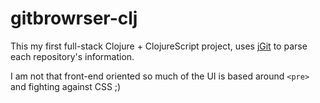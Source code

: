 # gitbrowrser-clj

This my first full-stack Clojure + ClojureScript project, uses [jGit](https://www.eclipse.org/jgit/)
to parse each repository's information.

I am not that front-end oriented so much of the UI is based around `<pre>` and fighting against CSS ;)

